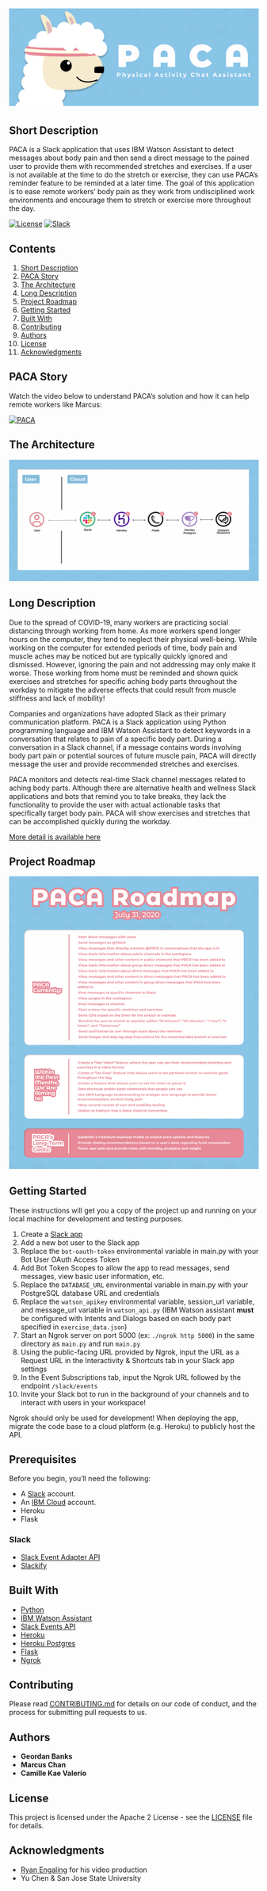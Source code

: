 # ![physical-activity-chat-assistant](/img/LogoBanner.png) 

## Short Description

PACA is a Slack application that uses IBM Watson Assistant to detect messages about body pain and then send a direct message to the pained user to provide them with recommended stretches and exercises. If a user is not available at the time to do the stretch or exercise, they can use PACA’s reminder feature to be reminded at a later time. The goal of this application is to ease remote workers’ body pain as they work from undisciplined work environments and encourage them to stretch or exercise more throughout the day. 
 
[![License](https://img.shields.io/badge/License-Apache2-blue.svg)](https://www.apache.org/licenses/LICENSE-2.0) [![Slack](https://img.shields.io/badge/Join-Slack-blue)](https://join.slack.com/share/zt-g6v7kt4z-dMfVFDuP4En80VHH5UrTXQ)


## Contents
1. [Short Description](#short-description)
1. [PACA Story](#paca-story)
1. [The Architecture](#the-architecture)
1. [Long Description](#long-description)
1. [Project Roadmap](#project-roadmap)
1. [Getting Started](#getting-started)
1. [Built With](#built-with)
1. [Contributing](#contributing)
1. [Authors](#authors)
1. [License](#license)
1. [Acknowledgments](#acknowledgments)


## PACA Story

Watch the video below to understand PACA’s solution and how it can help remote workers like Marcus: 


[![PACA](http://img.youtube.com/vi/CHB8kZkMnWY/0.jpg)](https://www.youtube.com/watch?v=CHB8kZkMnWY "PACA")


## The Architecture
![Architecture path](img/PACA_Architecture.png)


## Long Description 
Due to the spread of COVID-19, many workers are practicing social distancing through working from home. As more workers spend longer hours on the computer, they tend to neglect their physical well-being. While working on the computer for extended periods of time, body pain and muscle aches may be noticed but are typically quickly ignored and dismissed. However, ignoring the pain and not addressing may only make it worse. Those working from home must be reminded and shown quick exercises and stretches for specific aching body parts throughout the workday to mitigate the adverse effects that could result from muscle stiffness and lack of mobility!

Companies and organizations have adopted Slack as their primary communication platform. PACA is a Slack application using Python programming language and IBM Watson Assistant to detect keywords in a conversation that relates to pain of a specific body part. During a conversation in a Slack channel, if a message contains words involving body part pain or potential sources of future muscle pain, PACA will directly message the user and provide recommended stretches and exercises.

PACA monitors and detects real-time Slack channel messages related to aching body parts. Although there are alternative health and wellness Slack applications and bots that remind you to take breaks, they lack the functionality to provide the user with actual actionable tasks that specifically target body pain. PACA will show exercises and stretches that can be accomplished quickly during the workday.

[More detail is available here](DESCRIPTION.md)


## Project Roadmap

![Roadmap](/img/PACA_Roadmap.png) 


## Getting Started

These instructions will get you a copy of the project up and running on your local machine for development and testing purposes.

1. Create a [Slack app](https://api.slack.com/apps)
2. Add a new bot user to the Slack app
3. Replace the ```bot-oauth-token``` environmental variable in main.py with your Bot User OAuth Access Token
4. Add Bot Token Scopes to allow the app to read messages, send messages, view basic user information, etc.
5. Replace the ```DATABASE_URL``` environmental variable in main.py with your PostgreSQL database URL and credentials
6. Replace the ```watson_apikey``` environmental variable, session_url variable, and message_url variable in ```watson_api.py``` (IBM Watson assistant **must** be configured with Intents and Dialogs based on each body part specified in ```exercise_data.json```)
7. Start an Ngrok server on port 5000 (ex: ```./ngrok http 5000```) in the same directory as ```main.py``` and run ```main.py```
8. Using the public-facing URL provided by Ngrok, input the URL as a Request URL in the Interactivity & Shortcuts tab in your Slack app settings
9. In the Event Subscriptions tab, input the Ngrok URL followed by the endpoint ```/slack/events```
10. Invite your Slack bot to run in the background of your channels and to interact with users in your workspace!

Ngrok should only be used for development! When deploying the app, migrate the code base to a cloud platform (e.g. Heroku) to publicly host the API.


## Prerequisites

Before you begin, you’ll need the following: 

* A [Slack](https://slack.com/get-started#/) account. 
* An [IBM Cloud](https://cloud.ibm.com/registration) account. 
* Heroku 
* Flask


### Slack
* [Slack Event Adapter API](https://github.com/slackapi/python-slack-events-api)
* [Slackify](https://github.com/Ambro17/slackify)


## Built With

* [Python](https://www.python.org/) 
* [IBM Watson Assistant](https://www.ibm.com/cloud/watson-assistant/) 
* [Slack Events API](https://github.com/slackapi/python-slack-events-api)
* [Heroku](https://www.heroku.com) 
* [Heroku Postgres](https://www.heroku.com/postgres)
* [Flask](https://flask.palletsprojects.com/en/1.1.x/)
* [Ngrok](https://ngrok.com)


## Contributing

Please read [CONTRIBUTING.md](CONTRIBUTING.md) for details on our code of conduct, and the process for submitting pull requests to us.


## Authors

* **Geordan Banks**
* **Marcus Chan**
* **Camille Kae Valerio**


## License 
This project is licensed under the Apache 2 License - see the [LICENSE](LICENSE) file for details.


## Acknowledgments

* [Ryan Engaling](https://www.instagram.com/love.ryanalexander) for his video production 
* Yu Chen & San Jose State University 

